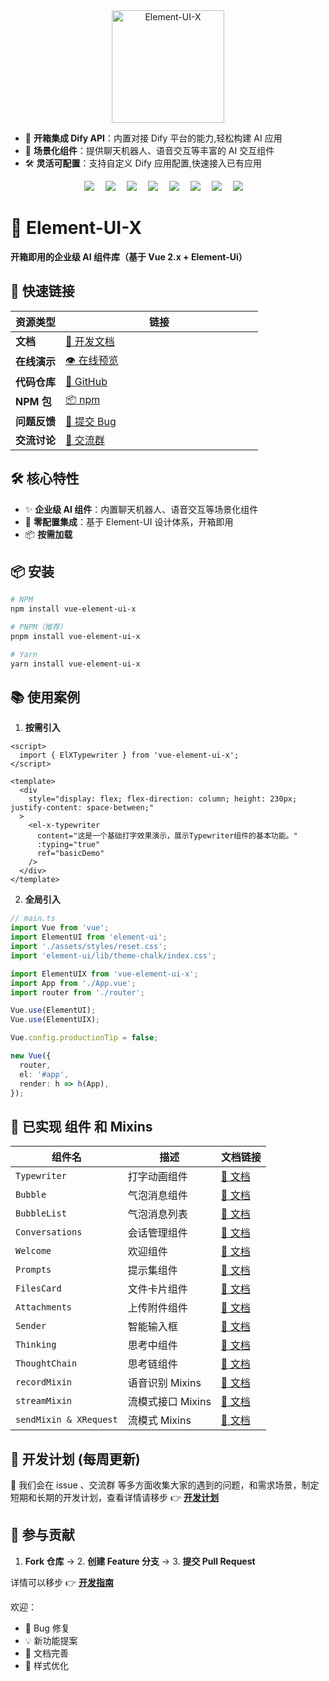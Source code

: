 <div align="center">
  <a href="https://element-ui-x.com/">
    <img src="./src/.vuepress/public/images/logo.png" alt="Element-UI-X" width="180" class="logo" />
  </a>
</div>

- 🔌 **开箱集成 Dify API**：内置对接 Dify 平台的能力,轻松构建 AI 应用
- 🎯 **场景化组件**：提供聊天机器人、语音交互等丰富的 AI 交互组件
- 🛠️ **灵活可配置**：支持自定义 Dify 应用配置,快速接入已有应用

<div align="center">
<img src="https://element-ui-x.com/demo/demo.png"  />&emsp;
<img src="https://element-ui-x.com/demo/demo1.png"  />&emsp;
<img src="https://element-ui-x.com/demo/demo2.png"  />&emsp;
<img src="https://element-ui-x.com/demo/demo3.png"  />&emsp;
<img src="https://element-ui-x.com/demo/demo4.png"  />&emsp;
<img src="https://element-ui-x.com/demo/demo5.png"  />&emsp;
<img src="https://element-ui-x.com/demo/demo6.png"  />&emsp;
<img src="https://element-ui-x.com/demo/demo7.png"  />&emsp;

</div>

# 🚀 Element-UI-X

**开箱即用的企业级 AI 组件库（基于 Vue 2.x + Element-Ui）**

## 📢 快速链接

| 资源类型     | <div style="width: 300px;" >链接</div>                         |
| ------------ | -------------------------------------------------------------- |
| **文档**     | [📖 开发文档](https://element-ui-x.com/)                       |
| **在线演示** | [👁️ 在线预览](https://demo.element-ui-x.com)                   |
| **代码仓库** | [🐙 GitHub](https://github.com/worryzyy/element-ui-x)          |
| **NPM 包**   | [📦 npm](https://www.npmjs.com/package/vue-element-ui-x)       |
| **问题反馈** | [🐛 提交 Bug](https://github.com/worryzyy/element-ui-x/issues) |
| **交流讨论** | [🐒 交流群]()                                                  |

## 🛠️ 核心特性

- ✨ **企业级 AI 组件**：内置聊天机器人、语音交互等场景化组件
- 🚀 **零配置集成**：基于 Element-UI 设计体系，开箱即用
- 📦 **按需加载**

## 📦 安装

```bash
# NPM
npm install vue-element-ui-x

# PNPM（推荐）
pnpm install vue-element-ui-x

# Yarn
yarn install vue-element-ui-x

```

## 📚 使用案例

1. **按需引入**

```vue
<script>
  import { ElXTypewriter } from 'vue-element-ui-x';
</script>

<template>
  <div
    style="display: flex; flex-direction: column; height: 230px; justify-content: space-between;"
  >
    <el-x-typewriter
      content="这是一个基础打字效果演示，展示Typewriter组件的基本功能。"
      :typing="true"
      ref="basicDemo"
    />
  </div>
</template>
```

2. **全局引入**

```ts
// main.ts
import Vue from 'vue';
import ElementUI from 'element-ui';
import './assets/styles/reset.css';
import 'element-ui/lib/theme-chalk/index.css';

import ElementUIX from 'vue-element-ui-x';
import App from './App.vue';
import router from './router';

Vue.use(ElementUI);
Vue.use(ElementUIX);

Vue.config.productionTip = false;

new Vue({
  router,
  el: '#app',
  render: h => h(App),
});
```

## 🌟 已实现 组件 和 Mixins

| 组件名                 | 描述              | 文档链接                                                          |
| ---------------------- | ----------------- | ----------------------------------------------------------------- |
| `Typewriter`           | 打字动画组件      | [📄 文档](https://element-ui-x.com/components/typewriter.html)    |
| `Bubble`               | 气泡消息组件      | [📄 文档](https://element-ui-x.com/components/bubble.html)        |
| `BubbleList`           | 气泡消息列表      | [📄 文档](https://element-ui-x.com/components/bubbleList.html)    |
| `Conversations`        | 会话管理组件      | [📄 文档](https://element-ui-x.com/components/conversations.html) |
| `Welcome`              | 欢迎组件          | [📄 文档](https://element-ui-x.com/components/welcome.html)       |
| `Prompts `             | 提示集组件        | [📄 文档](https://element-ui-x.com/components/prompts.html)       |
| `FilesCard`            | 文件卡片组件      | [📄 文档](https://element-ui-x.com/components/filesCard.html)     |
| `Attachments`          | 上传附件组件      | [📄 文档](https://element-ui-x.com/components/attachments.html)   |
| `Sender`               | 智能输入框        | [📄 文档](https://element-ui-x.com/components/sender.html)        |
| `Thinking`             | 思考中组件        | [📄 文档](https://element-ui-x.com/components/thinking.html)      |
| `ThoughtChain`         | 思考链组件        | [📄 文档](https://element-ui-x.com/components/thoughtChain.html)  |
| `recordMixin`          | 语音识别 Mixins   | [📄 文档](https://element-ui-x.com/components/record-mixins.html) |
| `streamMixin`          | 流模式接口 Mixins | [📄 文档](https://element-ui-x.com/components/stream-mixins.html) |
| `sendMixin & XRequest` | 流模式 Mixins     | [📄 文档](https://element-ui-x.com/components/send-mixins.html)   |

## 🎯 开发计划 (每周更新)

🎀 我们会在 issue 、交流群 等多方面收集大家的遇到的问题，和需求场景，制定短期和长期的开发计划，查看详情请移步 👉 **[开发计划](https://element-ui-x.com/roadmap.html)**

## 🤝 参与贡献

1. **Fork 仓库** → 2. **创建 Feature 分支** → 3. **提交 Pull Request**

详情可以移步 👉 **[开发指南](https://element-ui-x.com/guide/installation.html)**

欢迎：

- 🐛 Bug 修复
- 💡 新功能提案
- 📝 文档完善
- 🎨 样式优化
